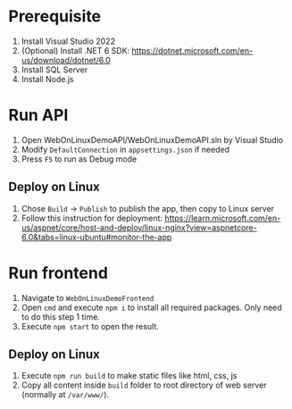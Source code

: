 # Prerequisite
1. Install Visual Studio 2022
2. (Optional) Install .NET 6 SDK: https://dotnet.microsoft.com/en-us/download/dotnet/6.0
3. Install SQL Server
4. Install Node.js
# Run API
1. Open WebOnLinuxDemoAPI/WebOnLinuxDemoAPI.sln by Visual Studio
2. Modify `DefaultConnection` in `appsettings.json` if needed
3. Press `F5` to run as Debug mode
## Deploy on Linux
1. Chose `Build` -> `Publish` to publish the app, then copy to Linux server
2. Follow this instruction for deployment: https://learn.microsoft.com/en-us/aspnet/core/host-and-deploy/linux-nginx?view=aspnetcore-6.0&tabs=linux-ubuntu#monitor-the-app
# Run frontend
1. Navigate to `WebOnLinuxDemoFrontend`
2. Open `cmd` and execute `npm i` to install all required packages. Only need to do this step 1 time.
3. Execute `npm start` to open the result.
## Deploy on Linux
1. Execute `npm run build` to make static files like html, css, js
2. Copy all content inside `build` folder to root directory of web server (normally at `/var/www/`).